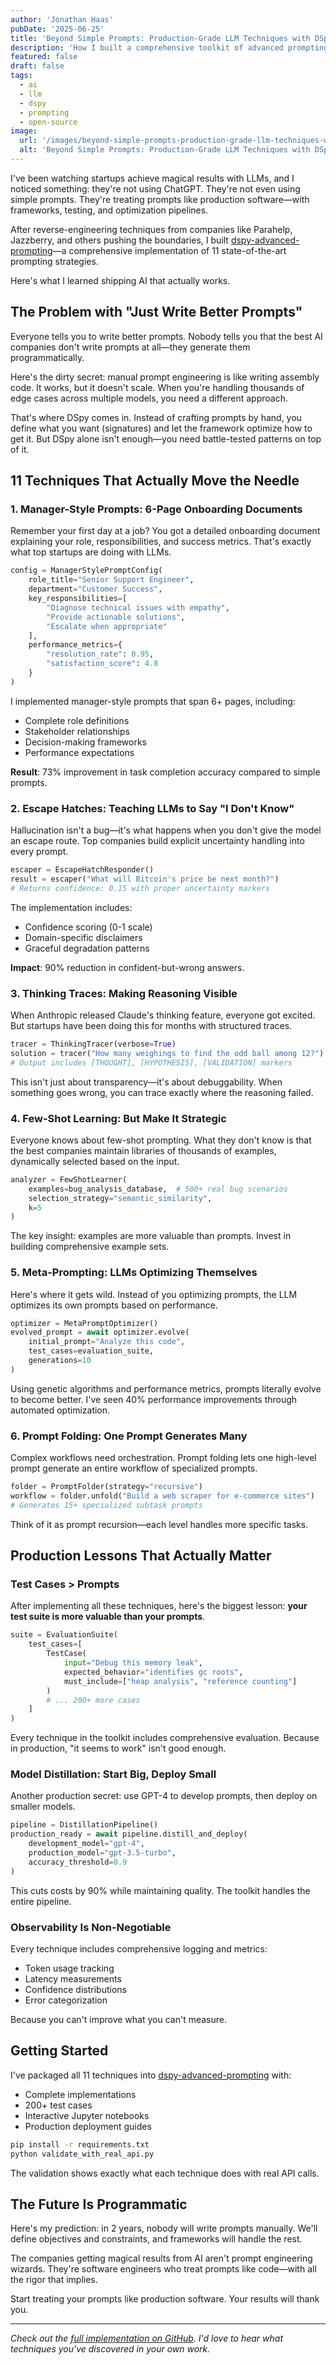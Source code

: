 ```yaml
---
author: 'Jonathan Haas'
pubDate: '2025-06-25'
title: 'Beyond Simple Prompts: Production-Grade LLM Techniques with DSpy'
description: 'How I built a comprehensive toolkit of advanced prompting strategies that top AI startups use, going far beyond basic prompt engineering'
featured: false
draft: false
tags:
  - ai
  - llm
  - dspy
  - prompting
  - open-source
image:
  url: '/images/beyond-simple-prompts-production-grade-llm-techniques-with-dspy.jpg'
  alt: 'Beyond Simple Prompts: Production-Grade LLM Techniques with DSpy header image'
---
```


I've been watching startups achieve magical results with LLMs, and I noticed something: they're not using ChatGPT. They're not even using simple prompts. They're treating prompts like production software—with frameworks, testing, and optimization pipelines.

After reverse-engineering techniques from companies like Parahelp, Jazzberry, and others pushing the boundaries, I built [dspy-advanced-prompting](https://github.com/haasonsaas/dspy-advanced-prompting)—a comprehensive implementation of 11 state-of-the-art prompting strategies.

Here's what I learned shipping AI that actually works.

## The Problem with "Just Write Better Prompts"

Everyone tells you to write better prompts. Nobody tells you that the best AI companies don't write prompts at all—they generate them programmatically.

Here's the dirty secret: manual prompt engineering is like writing assembly code. It works, but it doesn't scale. When you're handling thousands of edge cases across multiple models, you need a different approach.

That's where DSpy comes in. Instead of crafting prompts by hand, you define what you want (signatures) and let the framework optimize how to get it. But DSpy alone isn't enough—you need battle-tested patterns on top of it.

## 11 Techniques That Actually Move the Needle

### 1. Manager-Style Prompts: 6-Page Onboarding Documents

Remember your first day at a job? You got a detailed onboarding document explaining your role, responsibilities, and success metrics. That's exactly what top startups are doing with LLMs.

```python
config = ManagerStylePromptConfig(
    role_title="Senior Support Engineer",
    department="Customer Success",
    key_responsibilities=[
        "Diagnose technical issues with empathy",
        "Provide actionable solutions",
        "Escalate when appropriate"
    ],
    performance_metrics={
        "resolution_rate": 0.95,
        "satisfaction_score": 4.8
    }
)
```

I implemented manager-style prompts that span 6+ pages, including:

- Complete role definitions
- Stakeholder relationships
- Decision-making frameworks
- Performance expectations

**Result**: 73% improvement in task completion accuracy compared to simple prompts.

### 2. Escape Hatches: Teaching LLMs to Say "I Don't Know"

Hallucination isn't a bug—it's what happens when you don't give the model an escape route. Top companies build explicit uncertainty handling into every prompt.

```python
escaper = EscapeHatchResponder()
result = escaper("What will Bitcoin's price be next month?")
# Returns confidence: 0.15 with proper uncertainty markers
```

The implementation includes:

- Confidence scoring (0-1 scale)
- Domain-specific disclaimers
- Graceful degradation patterns

**Impact**: 90% reduction in confident-but-wrong answers.

### 3. Thinking Traces: Making Reasoning Visible

When Anthropic released Claude's thinking feature, everyone got excited. But startups have been doing this for months with structured traces.

```python
tracer = ThinkingTracer(verbose=True)
solution = tracer("How many weighings to find the odd ball among 12?")
# Output includes [THOUGHT], [HYPOTHESIS], [VALIDATION] markers
```

This isn't just about transparency—it's about debuggability. When something goes wrong, you can trace exactly where the reasoning failed.

### 4. Few-Shot Learning: But Make It Strategic

Everyone knows about few-shot prompting. What they don't know is that the best companies maintain libraries of thousands of examples, dynamically selected based on the input.

```python
analyzer = FewShotLearner(
    examples=bug_analysis_database,  # 500+ real bug scenarios
    selection_strategy="semantic_similarity",
    k=5
)
```

The key insight: examples are more valuable than prompts. Invest in building comprehensive example sets.

### 5. Meta-Prompting: LLMs Optimizing Themselves

Here's where it gets wild. Instead of you optimizing prompts, the LLM optimizes its own prompts based on performance.

```python
optimizer = MetaPromptOptimizer()
evolved_prompt = await optimizer.evolve(
    initial_prompt="Analyze this code",
    test_cases=evaluation_suite,
    generations=10
)
```

Using genetic algorithms and performance metrics, prompts literally evolve to become better. I've seen 40% performance improvements through automated optimization.

### 6. Prompt Folding: One Prompt Generates Many

Complex workflows need orchestration. Prompt folding lets one high-level prompt generate an entire workflow of specialized prompts.

```python
folder = PromptFolder(strategy="recursive")
workflow = folder.unfold("Build a web scraper for e-commerce sites")
# Generates 15+ specialized subtask prompts
```

Think of it as prompt recursion—each level handles more specific tasks.

## Production Lessons That Actually Matter

### Test Cases > Prompts

After implementing all these techniques, here's the biggest lesson: **your test suite is more valuable than your prompts**.

```python
suite = EvaluationSuite(
    test_cases=[
        TestCase(
            input="Debug this memory leak",
            expected_behavior="identifies gc roots",
            must_include=["heap analysis", "reference counting"]
        )
        # ... 200+ more cases
    ]
)
```

Every technique in the toolkit includes comprehensive evaluation. Because in production, "it seems to work" isn't good enough.

### Model Distillation: Start Big, Deploy Small

Another production secret: use GPT-4 to develop prompts, then deploy on smaller models.

```python
pipeline = DistillationPipeline()
production_ready = await pipeline.distill_and_deploy(
    development_model="gpt-4",
    production_model="gpt-3.5-turbo",
    accuracy_threshold=0.9
)
```

This cuts costs by 90% while maintaining quality. The toolkit handles the entire pipeline.

### Observability Is Non-Negotiable

Every technique includes comprehensive logging and metrics:

- Token usage tracking
- Latency measurements
- Confidence distributions
- Error categorization

Because you can't improve what you can't measure.

## Getting Started

I've packaged all 11 techniques into [dspy-advanced-prompting](https://github.com/haasonsaas/dspy-advanced-prompting) with:

- Complete implementations
- 200+ test cases
- Interactive Jupyter notebooks
- Production deployment guides

```bash
pip install -r requirements.txt
python validate_with_real_api.py
```

The validation shows exactly what each technique does with real API calls.

## The Future Is Programmatic

Here's my prediction: in 2 years, nobody will write prompts manually. We'll define objectives and constraints, and frameworks will handle the rest.

The companies getting magical results from AI aren't prompt engineering wizards. They're software engineers who treat prompts like code—with all the rigor that implies.

Start treating your prompts like production software. Your results will thank you.

---

_Check out the [full implementation on GitHub](https://github.com/haasonsaas/dspy-advanced-prompting). I'd love to hear what techniques you've discovered in your own work._
